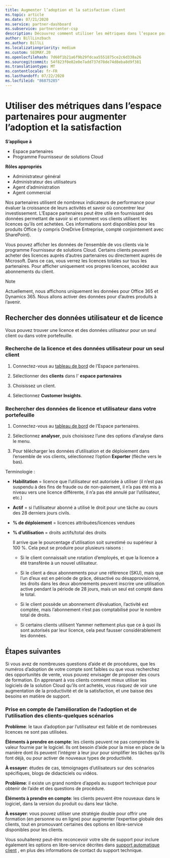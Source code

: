 ```yaml
---
title: Augmenter l’adoption et la satisfaction client
ms.topic: article
ms.date: 07/21/2020
ms.service: partner-dashboard
ms.subservice: partnercenter-csp
description: Découvrez comment utiliser les métriques dans l’espace partenaires. Les mesures peuvent indiquer si votre entreprise augmente, comment les clients utilisent leurs licences et où concentrer leurs investissements.
author: BillLinzbach
ms.author: BillLi
ms.localizationpriority: medium
ms.custom: SEOMAY.20
ms.openlocfilehash: 7d60f1b21a6f9b29fdcaa5551875ce2c6d338a26
ms.sourcegitcommit: 54f823f0e02e0e7add737d78de74d8eba8d9f381
ms.translationtype: MT
ms.contentlocale: fr-FR
ms.lasthandoff: 07/22/2020
ms.locfileid: "86875285"
---
```

# <a name="use-metrics-in-partner-center-to-increase-adoption-and-satisfaction"></a>Utiliser des métriques dans l’espace partenaires pour augmenter l’adoption et la satisfaction

**S’applique à**

- Espace partenaires
- Programme Fournisseur de solutions Cloud

**Rôles appropriés**

- Administrateur général
- Administrateur des utilisateurs
- Agent d’administration
- Agent commercial

Nos partenaires utilisent de nombreux indicateurs de performance pour évaluer la croissance de leurs activités et savoir où concentrer leur investissement. L’Espace partenaires peut être utile en fournissant des données permettant de savoir si et comment vos clients utilisent les licences qu’ils ont achetées. Ces informations sont disponibles pour les produits Office (y compris OneDrive&nbsp;Entreprise, compté conjointement avec SharePoint).

Vous pouvez afficher les données de l’ensemble de vos clients via le programme Fournisseur de solutions Cloud. Certains clients peuvent acheter des licences auprès d’autres partenaires ou directement auprès de Microsoft. Dans ce cas, vous verrez les licences totales sur tous les partenaires. Pour afficher uniquement vos propres licences, accédez aux abonnements du client.

> [!NOTE]  
> Actuellement, nous affichons uniquement les données pour Office 365 et Dynamics 365. Nous allons activer des données pour d’autres produits à l’avenir.

## <a name="find-license-and-user-data"></a>Rechercher des données utilisateur et de licence

Vous pouvez trouver une licence et des données utilisateur pour un seul client ou dans votre portefeuille.

### <a name="find-license-and-user-data-for-a-single-customer"></a>Recherche de la licence et des données utilisateur pour un seul client

1. Connectez-vous au [tableau de bord](https://partner.microsoft.com/dashboard) de l’Espace partenaires.

2. Sélectionner des **clients** dans l' **espace partenaires**

3. Choisissez un client.

4. Sélectionnez **Customer Insights**.

### <a name="find-license-and-user-data-across-your-portfolio"></a>Rechercher des données de licence et utilisateur dans votre portefeuille

1. Connectez-vous au [tableau de bord](https://partner.microsoft.com/dashboard) de l’Espace partenaires.

2. Sélectionnez **analyser**, puis choisissez l’une des options d’analyse dans le menu.

3. Pour télécharger les données d’utilisation et de déploiement dans l’ensemble de vos clients, sélectionnez l’option **Exporter** (flèche vers le bas).

Terminologie :

- **Habilitation** = licence que l’utilisateur est autorisée à utiliser (il n’est pas suspendu à des fins de fraude ou de non-paiement, il n’a pas été mis à niveau vers une licence différente, il n’a pas été annulé par l’utilisateur, etc.)

- **Actif** = si l’utilisateur abonné a utilisé le droit pour une tâche au cours des 28 derniers jours civils.

- **% de déploiement**&nbsp;=&nbsp;licences attribuées/licences vendues

- **% d’utilisation**&nbsp;=&nbsp;droits actifs/total des droits

   Il arrive que le pourcentage d’utilisation soit surestimé ou supérieur à 100&nbsp;%. Cela peut se produire pour plusieurs raisons :

  - Si le client connaissait une rotation d’employés, et que la licence a été transférée à un nouvel utilisateur.

  - Si le client a deux abonnements pour une référence (SKU), mais que l’un d’eux est en période de grâce, désactivé ou désapprovisionné, les droits dans les deux abonnements peuvent inscrire une utilisation active pendant la période de 28 jours, mais un seul est compté dans le total.

  - Si le client possède un abonnement d’évaluation, l’activité est comptée, mais l’abonnement n’est pas comptabilisé pour le nombre total de droits.

  - Si certains clients utilisent Yammer nettement plus que ce à quoi ils sont autorisés par leur licence, cela peut fausser considérablement les données.

## <a name="next-steps"></a>Étapes suivantes

Si vous avez de nombreuses questions d’aide et de procédures, que les numéros d’adoption de votre compte sont faibles ou que vous recherchez des opportunités de vente, vous pouvez envisager de proposer des cours de formation. En apprenant à vos clients comment mieux utiliser les logiciels de la solution Cloud qu’ils ont achetés, vous risquez de voir une augmentation de la productivité et de la satisfaction, et une baisse des besoins en matière de support.

### <a name="considering-how-to-improve-customer-adoption-and-usage---a-couple-scenarios"></a>Prise en compte de l’amélioration de l’adoption et de l’utilisation des clients-quelques scénarios

**Problème**: le taux d’adoption par l’utilisateur est faible et de nombreuses licences ne sont pas utilisées.

**Éléments à prendre en compte**: les clients peuvent ne pas comprendre la valeur fournie par le logiciel. Ils ont besoin d’aide pour la mise en place de la manière dont ils peuvent l’intégrer à leur jour pour simplifier les tâches qu’ils font déjà, ou pour activer de nouveaux types de productivité.

**À essayer**: études de cas, témoignages d’utilisateurs sur des scénarios spécifiques, blogs de didacticiels ou vidéos.

**Problème**: il existe un grand nombre d’appels au support technique pour obtenir de l’aide et des questions de procédure.

**Éléments à prendre en compte**: les clients peuvent être nouveaux dans le logiciel, dans la version du produit ou dans leur tâche.

**À essayer**: vous pouvez utiliser une stratégie double pour offrir une formation (en personne ou en ligne) pour augmenter l’expertise globale des clients, tout en promouvant certaines des options en libre-service disponibles pour les clients.

Vous souhaiterez peut-être reconcevoir votre site de support pour inclure également les options en libre-service décrites dans [support automatique client](customer-self-support.md) , en plus des informations de contact du support technique.

